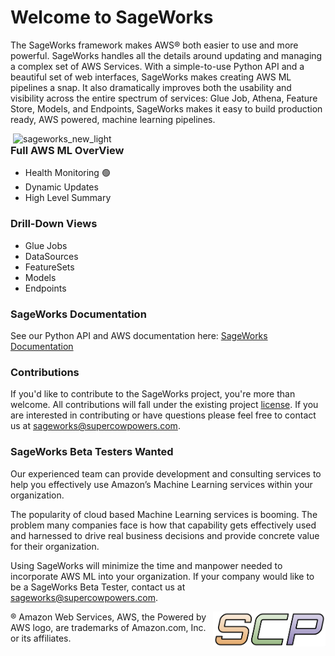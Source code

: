
# Welcome to SageWorks
The SageWorks framework makes AWS® both easier to use and more powerful. SageWorks handles all the details around updating and managing a complex set of AWS Services. With a simple-to-use Python API and a beautiful set of web interfaces, SageWorks makes creating AWS ML pipelines a snap. It also dramatically improves both the usability and visibility across the entire spectrum of services: Glue Job, Athena, Feature Store, Models, and Endpoints, SageWorks makes it easy to build production ready, AWS powered, machine learning pipelines.

<img align="right" width="500" alt="sageworks_new_light" src="https://github.com/SuperCowPowers/sageworks/assets/4806709/ed2ed1bd-e2d8-49a1-b350-b2e19e2b7832">

### Full AWS ML OverView
- Health Monitoring 🟢
- Dynamic Updates
- High Level Summary

### Drill-Down Views
- Glue Jobs
- DataSources
- FeatureSets
- Models
- Endpoints

### SageWorks Documentation
See our Python API and AWS documentation here: <a href="https://supercowpowers.github.io/sageworks/" target="_blank">SageWorks Documentation</a>

### Contributions
If you'd like to contribute to the SageWorks project, you're more than welcome. All contributions will fall under the existing project [license](https://github.com/SuperCowPowers/sageworks/blob/main/LICENSE). If you are interested in contributing or have questions please feel free to contact us at [sageworks@supercowpowers.com](mailto:sageworks@supercowpowers.com).


### SageWorks Beta Testers Wanted
Our experienced team can provide development and consulting services to help you effectively use Amazon’s Machine Learning services within your organization.

The popularity of cloud based Machine Learning services is booming. The problem many companies face is how that capability gets effectively used and harnessed to drive real business decisions and provide concrete value for their organization.

Using SageWorks will minimize the time and manpower needed to incorporate AWS ML into your organization. If your company would like to be a SageWorks Beta Tester, contact us at [sageworks@supercowpowers.com](mailto:sageworks@supercowpowers.com).

<img align="right" src="docs/images/scp.png" width="180">

® Amazon Web Services, AWS, the Powered by AWS logo, are trademarks of Amazon.com, Inc. or its affiliates.
